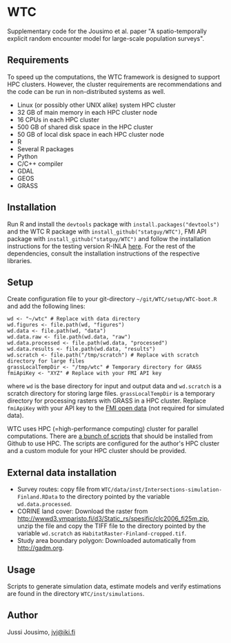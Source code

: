 WTC
===

Supplementary code for the Jousimo et al. paper
"A spatio-temporally explicit random encounter model for large-scale population surveys".

Requirements
-------------

To speed up the computations, the WTC framework is designed to support HPC clusters.
However, the cluster requirements are recommendations and the code can be run in
non-distributed systems as well.

* Linux (or possibly other UNIX alike) system HPC cluster
* 32 GB of main memory in each HPC cluster node
* 16 CPUs in each HPC cluster
* 500 GB of shared disk space in the HPC cluster
* 50 GB of local disk space in each HPC cluster node
* R
* Several R packages
* Python
* C/C++ compiler
* GDAL
* GEOS
* GRASS

Installation
------------

Run R and install the `devtools` package with
`install.packages("devtools")`
and the WTC R package with
`install_github("statguy/WTC")`,
FMI API package with
`install_github("statguy/WTC")` and
follow the installation instructions for the testing version R-INLA [here](http://www.r-inla.org/download).
For the rest of the dependencies, consult the installation instructions of the respective libraries.

Setup
-----

Create configuration file to your git-directory `~/git/WTC/setup/WTC-boot.R` and
add the following lines:
```
wd <- "~/wtc" # Replace with data directory
wd.figures <- file.path(wd, "figures")
wd.data <- file.path(wd, "data")
wd.data.raw <- file.path(wd.data, "raw")
wd.data.processed <- file.path(wd.data, "processed")
wd.data.results <- file.path(wd.data, "results")
wd.scratch <- file.path("/tmp/scratch") # Replace with scratch directory for large files
grassLocalTempDir <- "/tmp/wtc" # Temporary directory for GRASS
fmiApiKey <- "XYZ" # Replace with your FMI API key
```

where `wd` is the base directory for input and output data and `wd.scratch` is a scratch directory
for storing large files. `grassLocalTempDir` is a temporary directory for processing rasters with
GRASS in a HPC cluster. Replace `fmiApiKey` with your API key to the
[FMI open data](https://en.ilmatieteenlaitos.fi/open-data) (not required for simulated data).

WTC uses HPC (=high-performance computing) cluster for parallel computations.
There are [a bunch of scripts](https://github.com/statguy/Parallel-R-SSH) that should be installed
from Github to use HPC. The scripts are configured for the author's HPC cluster and a custom module
for your HPC cluster should be provided.

External data installation
--------------------------

* Survey routes: copy file from `WTC/data/inst/Intersections-simulation-Finland.RData` to the directory
pointed by the variable `wd.data.processed`.
* CORINE land cover: Download the raster from http://wwwd3.ymparisto.fi/d3/Static_rs/spesific/clc2006_fi25m.zip,
unzip the file and copy the TIFF file to the directory pointed by the variable `wd.scratch` as
`HabitatRaster-Finland-cropped.tif`.
* Study area boundary polygon: Downloaded automatically from http://gadm.org.

Usage
-----

Scripts to generate simulation data, estimate models and verify estimations
are found in the directory `WTC/inst/simulations`.

Author
------

Jussi Jousimo, jvj@iki.fi
